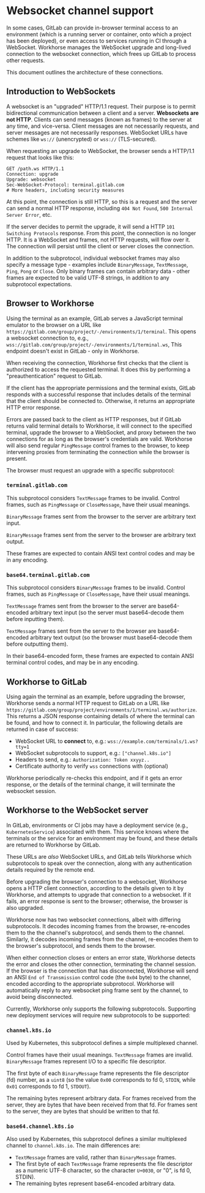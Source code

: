 # Websocket channel support

In some cases, GitLab can provide in-browser terminal access to an
environment (which is a running server or container, onto which a
project has been deployed), or even access to services running in CI
through a WebSocket. Workhorse manages the WebSocket upgrade and
long-lived connection to the websocket connection, which frees
up GitLab to process other requests.

This document outlines the architecture of these connections.

## Introduction to WebSockets

A websocket is an "upgraded" HTTP/1.1 request. Their purpose is to
permit bidirectional communication between a client and a server.
**Websockets are not HTTP**. Clients can send messages (known as
frames) to the server at any time, and vice-versa. Client messages
are not necessarily requests, and server messages are not necessarily
responses. WebSocket URLs have schemes like `ws://` (unencrypted) or
`wss://` (TLS-secured).

When requesting an upgrade to WebSocket, the browser sends a HTTP/1.1
request that looks like this:

```
GET /path.ws HTTP/1.1
Connection: upgrade
Upgrade: websocket
Sec-WebSocket-Protocol: terminal.gitlab.com
# More headers, including security measures
```

At this point, the connection is still HTTP, so this is a request and
the server can send a normal HTTP response, including `404 Not Found`,
`500 Internal Server Error`, etc.

If the server decides to permit the upgrade, it will send a HTTP
`101 Switching Protocols` response. From this point, the connection
is no longer HTTP. It is a WebSocket and frames, not HTTP requests,
will flow over it. The connection will persist until the client or
server closes the connection.

In addition to the subprotocol, individual websocket frames may
also specify a message type - examples include `BinaryMessage`,
`TextMessage`, `Ping`, `Pong` or `Close`. Only binary frames can
contain arbitrary data - other frames are expected to be valid
UTF-8 strings, in addition to any subprotocol expectations.

## Browser to Workhorse

Using the terminal as an example, GitLab serves a JavaScript terminal
emulator to the browser on a URL like
`https://gitlab.com/group/project/-/environments/1/terminal`.
This opens a websocket connection to, e.g.,
`wss://gitlab.com/group/project/-/environments/1/terminal.ws`,
This endpoint doesn't exist in GitLab - only in Workhorse.

When receiving the connection, Workhorse first checks that the
client is authorized to access the requested terminal. It does
this by performing a "preauthentication" request to GitLab.

If the client has the appropriate permissions and the terminal
exists, GitLab responds with a successful response that includes
details of the terminal that the client should be connected to.
Otherwise, it returns an appropriate HTTP error response.

Errors are passed back to the client as HTTP responses, but if
GitLab returns valid terminal details to Workhorse, it will
connect to the specified terminal, upgrade the browser to a
WebSocket, and proxy between the two connections for as long
as the browser's credentials are valid. Workhorse will also
send regular `PingMessage` control frames to the browser, to
keep intervening proxies from terminating the connection
while the browser is present.

The browser must request an upgrade with a specific subprotocol:

### `terminal.gitlab.com`

This subprotocol considers `TextMessage` frames to be invalid.
Control frames, such as `PingMessage` or `CloseMessage`, have
their usual meanings.

`BinaryMessage` frames sent from the browser to the server are
arbitrary text input.

`BinaryMessage` frames sent from the server to the browser are
arbitrary text output.

These frames are expected to contain ANSI text control codes
and may be in any encoding.

### `base64.terminal.gitlab.com`

This subprotocol considers `BinaryMessage` frames to be invalid.
Control frames, such as `PingMessage` or `CloseMessage`, have
their usual meanings.

`TextMessage` frames sent from the browser to the server are
base64-encoded arbitrary text input (so the server must
base64-decode them before inputting them).

`TextMessage` frames sent from the server to the browser are
base64-encoded arbitrary text output (so the browser must
base64-decode them before outputting them).

In their base64-encoded form, these frames are expected to
contain ANSI terminal control codes, and may be in any encoding.

## Workhorse to GitLab

Using again the terminal as an example, before upgrading the browser,
Workhorse sends a normal HTTP request to GitLab on a URL like
`https://gitlab.com/group/project/environments/1/terminal.ws/authorize`.
This returns a JSON response containing details of where the
terminal can be found, and how to connect it. In particular,
the following details are returned in case of success:

* WebSocket URL to **connect** to, e.g.: `wss://example.com/terminals/1.ws?tty=1`
* WebSocket subprotocols to support, e.g.: `["channel.k8s.io"]`
* Headers to send, e.g.: `Authorization: Token xxyyz..`
* Certificate authority to verify `wss` connections with (optional)

Workhorse periodically re-checks this endpoint, and if it gets an
error response, or the details of the terminal change, it will
terminate the websocket session.

## Workhorse to the WebSocket server

In GitLab, environments or CI jobs may have a deployment service (e.g.,
`KubernetesService`) associated with them. This service knows
where the terminals or the service for an environment may be found, and these
details are returned to Workhorse by GitLab.

These URLs are *also* WebSocket URLs, and GitLab tells Workhorse
which subprotocols to speak over the connection, along with any
authentication details required by the remote end.

Before upgrading the browser's connection to a websocket,
Workhorse opens a HTTP client connection, according to the
details given to it by Workhorse, and attempts to upgrade
that connection to a websocket. If it fails, an error
response is sent to the browser; otherwise, the browser is
also upgraded.

Workhorse now has two websocket connections, albeit with
differing subprotocols. It decodes incoming frames from the
browser, re-encodes them to the the channel's subprotocol, and
sends them to the channel. Similarly, it decodes incoming
frames from the channel, re-encodes them to the browser's
subprotocol, and sends them to the browser.

When either connection closes or enters an error state,
Workhorse detects the error and closes the other connection,
terminating the channel session. If the browser is the
connection that has disconnected, Workhorse will send an ANSI
`End of Transmission` control code (the `0x04` byte) to the
channel, encoded according to the appropriate subprotocol.
Workhorse will automatically reply to any websocket ping frame
sent by the channel, to avoid being disconnected.

Currently, Workhorse only supports the following subprotocols.
Supporting new deployment services will require new subprotocols
to be supported:

### `channel.k8s.io`

Used by Kubernetes, this subprotocol defines a simple multiplexed
channel.

Control frames have their usual meanings. `TextMessage` frames are
invalid. `BinaryMessage` frames represent I/O to a specific file
descriptor.

The first byte of each `BinaryMessage` frame represents the file
descriptor (fd) number, as a `uint8` (so the value `0x00` corresponds
to fd 0, `STDIN`, while `0x01` corresponds to fd 1, `STDOUT`).

The remaining bytes represent arbitrary data. For frames received
from the server, they are bytes that have been received from that
fd. For frames sent to the server, they are bytes that should be
written to that fd.

### `base64.channel.k8s.io`

Also used by Kubernetes, this subprotocol defines a similar multiplexed
channel to `channel.k8s.io`. The main differences are:

* `TextMessage` frames are valid, rather than `BinaryMessage` frames.
* The first byte of each `TextMessage` frame represents the file
  descriptor as a numeric UTF-8 character, so the character `U+0030`,
  or "0", is fd 0, STDIN).
* The remaining bytes represent base64-encoded arbitrary data.

